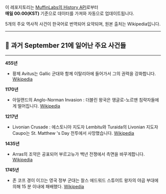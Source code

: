

이 레포지토리는 [MuffinLabs의 History API](https://history.muffinlabs.com/date)로부터  
**매일 00:00(KST)** 기준으로 데이터를 가져와 자동으로 업데이트됩니다.

5개의 주요 역사적 사건이 한국어로 번역되어 요약되며, 원본 출처는 Wikipedia입니다.

---

## 📅 과거 **September 21**에 일어난 주요 사건들

---
**455년**
- 황제 Avitus는 Gallic 군대와 함께 이탈리아에 들어가서 그의 권력을 강화합니다.  [Wikipedia](https://wikipedia.org/wiki/Avitus)

**1170년**
- 아일랜드의 Anglo-Norman Invasion : 더블린 왕국은 앵글로-노르맨 침략자들에게 떨어집니다.  [Wikipedia](https://wikipedia.org/wiki/Anglo-Norman_invasion_of_Ireland)

**1217년**
- Livonian Crusade : 에스토니아 지도자 Lembitu와 Turaida의 Livonian 지도자 Caupo는 St. Matthew 's Day 전투에서 사망했습니다.  [Wikipedia](https://wikipedia.org/wiki/Livonian_Crusade)

**1435년**
- Arras의 조약은 공표되어 부르고뉴가 백년 전쟁에서 측면을 바꾸게합니다.  [Wikipedia](https://wikipedia.org/wiki/Congress_of_Arras)

**1745년**
- 존 코프 경이 이끄는 영국 정부 군대는 찰스 에드워드 스튜어트 왕자의 야곱 부대에 의해 15 분 이내에 패배했다.  [Wikipedia](https://wikipedia.org/wiki/John_Cope_(British_Army_officer))
